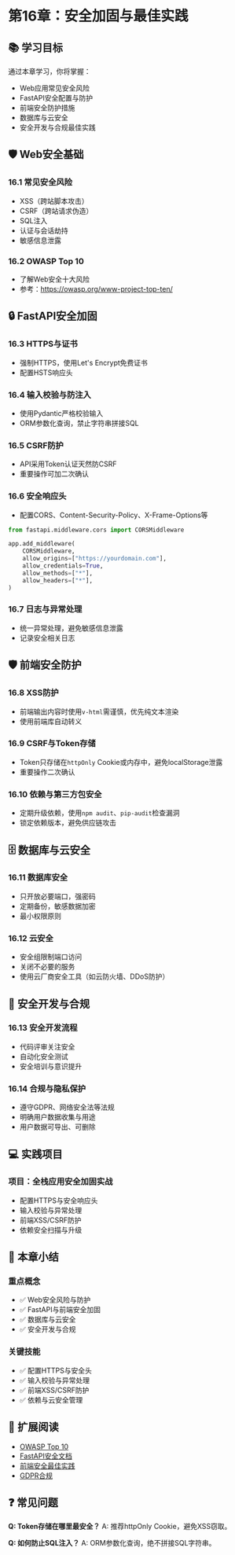 # 第16章：安全加固与最佳实践

## 📚 学习目标

通过本章学习，你将掌握：
- Web应用常见安全风险
- FastAPI安全配置与防护
- 前端安全防护措施
- 数据库与云安全
- 安全开发与合规最佳实践

## 🛡️ Web安全基础

### 16.1 常见安全风险
- XSS（跨站脚本攻击）
- CSRF（跨站请求伪造）
- SQL注入
- 认证与会话劫持
- 敏感信息泄露

### 16.2 OWASP Top 10
- 了解Web安全十大风险
- 参考：https://owasp.org/www-project-top-ten/

## 🔒 FastAPI安全加固

### 16.3 HTTPS与证书
- 强制HTTPS，使用Let's Encrypt免费证书
- 配置HSTS响应头

### 16.4 输入校验与防注入
- 使用Pydantic严格校验输入
- ORM参数化查询，禁止字符串拼接SQL

### 16.5 CSRF防护
- API采用Token认证天然防CSRF
- 重要操作可加二次确认

### 16.6 安全响应头
- 配置CORS、Content-Security-Policy、X-Frame-Options等

```python
from fastapi.middleware.cors import CORSMiddleware

app.add_middleware(
    CORSMiddleware,
    allow_origins=["https://yourdomain.com"],
    allow_credentials=True,
    allow_methods=["*"],
    allow_headers=["*"],
)
```

### 16.7 日志与异常处理
- 统一异常处理，避免敏感信息泄露
- 记录安全相关日志

## 🛡️ 前端安全防护

### 16.8 XSS防护
- 前端输出内容时使用`v-html`需谨慎，优先纯文本渲染
- 使用前端库自动转义

### 16.9 CSRF与Token存储
- Token只存储在`httpOnly` Cookie或内存中，避免localStorage泄露
- 重要操作二次确认

### 16.10 依赖与第三方包安全
- 定期升级依赖，使用`npm audit`、`pip-audit`检查漏洞
- 锁定依赖版本，避免供应链攻击

## 🗄️ 数据库与云安全

### 16.11 数据库安全
- 只开放必要端口，强密码
- 定期备份，敏感数据加密
- 最小权限原则

### 16.12 云安全
- 安全组限制端口访问
- 关闭不必要的服务
- 使用云厂商安全工具（如云防火墙、DDoS防护）

## 📝 安全开发与合规

### 16.13 安全开发流程
- 代码评审关注安全
- 自动化安全测试
- 安全培训与意识提升

### 16.14 合规与隐私保护
- 遵守GDPR、网络安全法等法规
- 明确用户数据收集与用途
- 用户数据可导出、可删除

## 💻 实践项目

### 项目：全栈应用安全加固实战
- 配置HTTPS与安全响应头
- 输入校验与异常处理
- 前端XSS/CSRF防护
- 依赖安全扫描与升级

## 📝 本章小结

### 重点概念
- ✅ Web安全风险与防护
- ✅ FastAPI与前端安全加固
- ✅ 数据库与云安全
- ✅ 安全开发与合规

### 关键技能
- ✅ 配置HTTPS与安全头
- ✅ 输入校验与异常处理
- ✅ 前端XSS/CSRF防护
- ✅ 依赖与云安全管理

## 🔗 扩展阅读
- [OWASP Top 10](https://owasp.org/www-project-top-ten/)
- [FastAPI安全文档](https://fastapi.tiangolo.com/zh/tutorial/security/)
- [前端安全最佳实践](https://developer.mozilla.org/zh-CN/docs/Web/Security)
- [GDPR合规](https://gdpr-info.eu/)

## ❓ 常见问题

**Q: Token存储在哪里最安全？**
A: 推荐httpOnly Cookie，避免XSS窃取。

**Q: 如何防止SQL注入？**
A: ORM参数化查询，绝不拼接SQL字符串。 